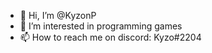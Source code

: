 - 👋 Hi, I’m @KyzonP
- 👀 I’m interested in programming games
- 📫 How to reach me on discord: Kyzo#2204 

<!---
KyzonP/KyzonP is a ✨ special ✨ repository because its `README.md` (this file) appears on your GitHub profile.
You can click the Preview link to take a look at your changes.
--->
